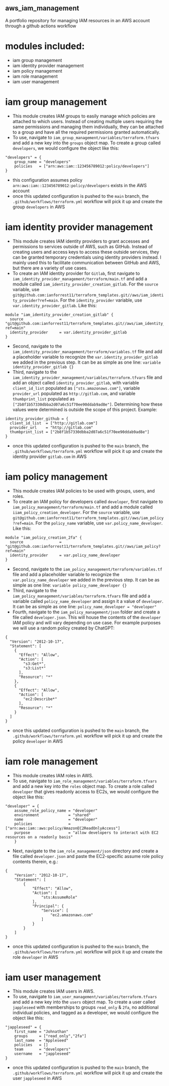 ## aws_iam_management
A portfolio repository for managing IAM resources in an AWS account through a github actions workflow

# modules included:
- iam group management
- iam identity provider management
- iam policy management
- iam role management
- iam user management

# iam group management
- This module creates IAM groups to easily manage which policies are attached to which users.  Instead of creating multiple users requiring the same permissions and managing them individually, they can be attached to a group and have all the required permissions granted automatically.
- To use, navigate to `iam_group_management/variables/terraform.tfvars` and add a new key into the `groups` object map.  To create a group called `developers`, we would configure the object like this:
```
"developers" = {
    group_name = "developers"
    policies   = ["arn:aws:iam::123456789012:policy/developers"]
}
```
- this configuration assumes policy `arn:aws:iam::123456789012:policy/developers` exists in the AWS account
- once this updated configuration is pushed to the `main` branch, the `.github/workflows/terraform.yml` workflow will pick it up and create the group `developers` in AWS

# iam identity provider management
- This module creates IAM identity providers to grant accesses and permissions to services outside of AWS, such as GitHub.  Instead of creating users and access keys to access these outside services, they can be granted temporary credentials using identity providers instead.  I mainly used this to facilitate communication between GitHub and AWS, but there are a variety of use cases.
- To create an IAM identity provider for `Gitlab`, first navigate to `iam_identity_provider_management/terraform/main.tf` and add a module called `iam_identity_provider_creation_gitlab`.  For the `source` variable, use `git@github.com:ianforrest11/terraform_templates.git//aws/iam_identity_provider?ref=main`. For the `identity_provider` variable, use `var.identity_provider_gitlab`.  Like this:
```
module "iam_identity_provider_creation_gitlab" {
  source                = "git@github.com:ianforrest11/terraform_templates.git//aws/iam_identity_provider?ref=main"
  identity_provider     = var.identity_provider_gitlab
}
```
- Second, navigate to the `iam_identity_provider_management/terraform/variables.tf` file and add a placeholder variable to recognize the `var.identity_provider_gitlab` we added in the previous step.  It can be as simple as one line: `variable identity_provider_gitlab {}`
- Third, navigate to the `iam_identity_provider_management/variables/terraform.tfvars` file and add an object called `identity_provider_gitlab`, with variable `client_id_list` populated as `["sts.amazonaws.com"]`, variable `provider_url` populated as `http://gitlab.com`, and variable `thumbprint_list` populated as `["2b8f1b57330dbba2d07a6c51f70ee90ddab9ad8e"]`.  Determining how these values were determined is outside the scope of this project.  Example:
```
identity_provider_github = {
  client_id_list  = ["http://gitlab.com"]
  provider_url    = "http://gitlab.com"
  thumbprint_list = ["2b8f1b57330dbba2d07a6c51f70ee90ddab9ad8e"]
}
```
- once this updated configuration is pushed to the `main` branch, the `.github/workflows/terraform.yml` workflow will pick it up and create the identity provider `gitlab.com` in AWS

# iam policy management
- This module creates IAM policies to be used with groups, users, and roles.
- To create an IAM policy for developers called `developer`, first navigate to `iam_policy_management/terraform/main.tf` and add a module called `iiam_policy_creation_developer`.  For the `source` variable, use `git@github.com:ianforrest11/terraform_templates.git//aws/iam_policy?ref=main`. For the `policy_name` variable, use `var.policy_name_developer`.  Like this:
```
module "iam_policy_creation_2fa" {
  source                = "git@github.com:ianforrest11/terraform_templates.git//aws/iam_policy?ref=main"
  identity_provider     = var.policy_name_developer
}
```
- Second, navigate to the `iam_policy_management/terraform/variables.tf` file and add a placeholder variable to recognize the `var.policy_name_developer` we added in the previous step.  It can be as simple as one line: `variable policy_name_developer {}`
- Third, navigate to the `iam_policy_management/variables/terraform.tfvars` file and add a variable called `policy_name_developer` and assign it a value of `developer`.  It can be as simple as one line: `policy_name_developer = "developer"`
- Fourth, navigate to the `iam_policy_management/json` folder and create a file called `developer.json`.  This will house the contents of the `developer` IAM policy and will vary depending on use case.  For example purposes we will use a random policy created by ChatGPT:
```
{
  "Version": "2012-10-17",
  "Statement": [
    {
      "Effect": "Allow",
      "Action": [
        "s3:Get*",
        "s3:List*"
      ],
      "Resource": "*"
    },
    {
      "Effect": "Allow",
      "Action": [
        "ec2:Describe*"
      ],
      "Resource": "*"
    }
  ]
}

```
- once this updated configuration is pushed to the `main` branch, the `.github/workflows/terraform.yml` workflow will pick it up and create the policy `developer` in AWS


# iam role management
- This module creates IAM roles in AWS.
- To use, navigate to `iam_role_management/variables/terraform.tfvars` and add a new key into the `roles` object map.  To create a role called `developer` that gives readonly access to EC2s, we would configure the object like this:
```
"developer" = {
    assume_role_policy_name = "developer"
    environment             = "shared"
    name                    = "developer"
    policies                = ["arn:aws:iam::aws:policy/AmazonEC2ReadOnlyAccess"]
    purpose                 = "allow developers to interact with EC2 resources on a readonly basis"
    }
```
- Next, navigate to the `iam_role_management/json` directory and create a file called `developer.json` and paste the EC2-specific assume role policy contents therein, e.g.:
```
{
    "Version": "2012-10-17",
    "Statement": [
        {
            "Effect": "Allow",
            "Action": [
                "sts:AssumeRole"
            ],
            "Principal": {
                "Service": [
                    "ec2.amazonaws.com"
                ]
            }
        }
    ]
}
```
- once this updated configuration is pushed to the `main` branch, the `.github/workflows/terraform.yml` workflow will pick it up and create the role `developer` in AWS

# iam user management
- This module creates IAM users in AWS.
- To use, navigate to `iam_user_management/variables/terraform.tfvars` and add a new key into the `users` object map.  To create a user called `jappleseed` with memberships to groups `read_only` & `2fa`, no additional individual policies, and tagged as a developer, we would configure the object like this:
```
"jappleseed" = {
    first_name = "Johnathan"
    groups     = ["read_only","2fa"]
    last_name  = "Appleseed"
    policies   = []
    team       = "developers"
    username   = "jappleseed"
}
```
- once this updated configuration is pushed to the `main` branch, the `.github/workflows/terraform.yml` workflow will pick it up and create the user `jappleseed` in AWS